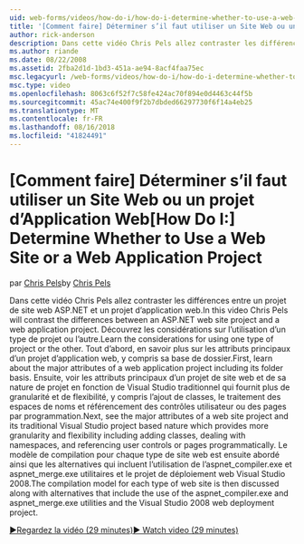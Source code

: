 ```yaml
---
uid: web-forms/videos/how-do-i/how-do-i-determine-whether-to-use-a-web-site-or-a-web-application-project
title: '[Comment faire] Déterminer s’il faut utiliser un Site Web ou un projet d’Application Web | Microsoft Docs'
author: rick-anderson
description: Dans cette vidéo Chris Pels allez contraster les différences entre un projet de site web ASP.NET et un projet d’application web. Découvrez les considérations sur l’utilisation...
ms.author: riande
ms.date: 08/22/2008
ms.assetid: 2fba2d1d-1bd3-451a-ae94-8acf4faa75ec
msc.legacyurl: /web-forms/videos/how-do-i/how-do-i-determine-whether-to-use-a-web-site-or-a-web-application-project
msc.type: video
ms.openlocfilehash: 8063c6f52f7c58fe424ac70f894e0d4463c44f5b
ms.sourcegitcommit: 45ac74e400f9f2b7dbded66297730f6f14a4eb25
ms.translationtype: MT
ms.contentlocale: fr-FR
ms.lasthandoff: 08/16/2018
ms.locfileid: "41824491"
---
```

<a name="how-do-i-determine-whether-to-use-a-web-site-or-a-web-application-project"></a><span data-ttu-id="821d7-104">[Comment faire] Déterminer s’il faut utiliser un Site Web ou un projet d’Application Web</span><span class="sxs-lookup"><span data-stu-id="821d7-104">[How Do I:] Determine Whether to Use a Web Site or a Web Application Project</span></span>
====================
<span data-ttu-id="821d7-105">par [Chris Pels](https://twitter.com/chrispels)</span><span class="sxs-lookup"><span data-stu-id="821d7-105">by [Chris Pels](https://twitter.com/chrispels)</span></span>

<span data-ttu-id="821d7-106">Dans cette vidéo Chris Pels allez contraster les différences entre un projet de site web ASP.NET et un projet d’application web.</span><span class="sxs-lookup"><span data-stu-id="821d7-106">In this video Chris Pels will contrast the differences between an ASP.NET web site project and a web application project.</span></span> <span data-ttu-id="821d7-107">Découvrez les considérations sur l’utilisation d’un type de projet ou l’autre.</span><span class="sxs-lookup"><span data-stu-id="821d7-107">Learn the considerations for using one type of project or the other.</span></span> <span data-ttu-id="821d7-108">Tout d’abord, en savoir plus sur les attributs principaux d’un projet d’application web, y compris sa base de dossier.</span><span class="sxs-lookup"><span data-stu-id="821d7-108">First, learn about the major attributes of a web application project including its folder basis.</span></span> <span data-ttu-id="821d7-109">Ensuite, voir les attributs principaux d’un projet de site web et de sa nature de projet en fonction de Visual Studio traditionnel qui fournit plus de granularité et de flexibilité, y compris l’ajout de classes, le traitement des espaces de noms et référencement des contrôles utilisateur ou des pages par programmation.</span><span class="sxs-lookup"><span data-stu-id="821d7-109">Next, see the major attributes of a web site project and its traditional Visual Studio project based nature which provides more granularity and flexibility including adding classes, dealing with namespaces, and referencing user controls or pages programmatically.</span></span> <span data-ttu-id="821d7-110">Le modèle de compilation pour chaque type de site web est ensuite abordé ainsi que les alternatives qui incluent l’utilisation de l’aspnet\_compiler.exe et aspnet\_merge.exe utilitaires et le projet de déploiement web Visual Studio 2008.</span><span class="sxs-lookup"><span data-stu-id="821d7-110">The compilation model for each type of web site is then discussed along with alternatives that include the use of the aspnet\_compiler.exe and aspnet\_merge.exe utilities and the Visual Studio 2008 web deployment project.</span></span>

[<span data-ttu-id="821d7-111">&#9654;Regardez la vidéo (29 minutes)</span><span class="sxs-lookup"><span data-stu-id="821d7-111">&#9654; Watch video (29 minutes)</span></span>](https://channel9.msdn.com/Blogs/ASP-NET-Site-Videos/how-do-i-determine-whether-to-use-a-web-site-or-a-web-application-project)
